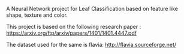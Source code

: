 A Neural Network project for Leaf Classification based on feature like shape, texture and color.

This project is based on the following research paper : https://arxiv.org/ftp/arxiv/papers/1401/1401.4447.pdf

The dataset used for the same is flavia: http://flavia.sourceforge.net/